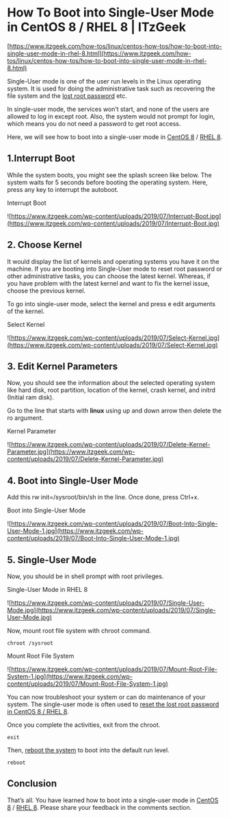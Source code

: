 # How To Boot into Single-User Mode in CentOS 8 / RHEL 8 | ITzGeek

[https://www.itzgeek.com/how-tos/linux/centos-how-tos/how-to-boot-into-single-user-mode-in-rhel-8.html](https://www.itzgeek.com/how-tos/linux/centos-how-tos/how-to-boot-into-single-user-mode-in-rhel-8.html)

Single-User mode is one of the user run levels in the Linux operating system. It is used for doing the administrative task such as recovering the file system and the [lost root password](https://www.itzgeek.com/how-tos/linux/centos-how-tos/how-to-reset-lost-root-password-in-rhel-8.html) etc.

In single-user mode, the services won’t start, and none of the users are allowed to log in except root. Also, the system would not prompt for login, which means you do not need a password to get root access.

Here, we will see how to boot into a single-user mode in [CentOS 8](https://www.itzgeek.com/tag/centos-8) / [RHEL 8](https://www.itzgeek.com/tag/rhel-8).

## 1.Interrupt Boot

While the system boots, you might see the splash screen like below. The system waits for 5 seconds before booting the operating system. Here, press any key to interrupt the autoboot.

Interrupt Boot

![https://www.itzgeek.com/wp-content/uploads/2019/07/Interrupt-Boot.jpg](https://www.itzgeek.com/wp-content/uploads/2019/07/Interrupt-Boot.jpg)

## 2. Choose Kernel

It would display the list of kernels and operating systems you have it on the machine. If you are booting into Single-User mode to reset root password or other administrative tasks, you can choose the latest kernel. Whereas, if you have problem with the latest kernel and want to fix the kernel issue, choose the previous kernel.

To go into single-user mode, select the kernel and press e edit arguments of the kernel.

Select Kernel

![https://www.itzgeek.com/wp-content/uploads/2019/07/Select-Kernel.jpg](https://www.itzgeek.com/wp-content/uploads/2019/07/Select-Kernel.jpg)

## 3. Edit Kernel Parameters

Now, you should see the information about the selected operating system like hard disk, root partition, location of the kernel, crash kernel, and initrd (Initial ram disk).

Go to the line that starts with **linux** using up and down arrow then delete the ro argument.

Kernel Parameter

![https://www.itzgeek.com/wp-content/uploads/2019/07/Delete-Kernel-Parameter.jpg](https://www.itzgeek.com/wp-content/uploads/2019/07/Delete-Kernel-Parameter.jpg)

## 4. Boot into Single-User Mode

Add this rw init=/sysroot/bin/sh in the line. Once done, press Ctrl+x.

Boot into Single-User Mode

![https://www.itzgeek.com/wp-content/uploads/2019/07/Boot-Into-Single-User-Mode-1.jpg](https://www.itzgeek.com/wp-content/uploads/2019/07/Boot-Into-Single-User-Mode-1.jpg)

## 5. Single-User Mode

Now, you should be in shell prompt with root privileges.

Single-User Mode in RHEL 8

![https://www.itzgeek.com/wp-content/uploads/2019/07/Single-User-Mode.jpg](https://www.itzgeek.com/wp-content/uploads/2019/07/Single-User-Mode.jpg)

Now, mount root file system with chroot command.

```
chroot /sysroot
```

Mount Root File System

![https://www.itzgeek.com/wp-content/uploads/2019/07/Mount-Root-File-System-1.jpg](https://www.itzgeek.com/wp-content/uploads/2019/07/Mount-Root-File-System-1.jpg)

You can now troubleshoot your system or can do maintenance of your system. The single-user mode is often used to [reset the lost root password in CentOS 8 / RHEL 8](https://www.itzgeek.com/how-tos/linux/centos-how-tos/how-to-reset-lost-root-password-in-rhel-8.html).

Once you complete the activities, exit from the chroot.

```
exit
```

Then, [reboot the system](https://www.itzgeek.com/how-tos/linux/how-to-use-linux-shutdown-poweroff-and-reboot-command.html) to boot into the default run level.

```
reboot
```

## Conclusion

That’s all. You have learned how to boot into a single-user mode in [CentOS 8](https://www.itzgeek.com/tag/centos-8) / [RHEL 8](https://www.itzgeek.com/tag/rhel-8). Please share your feedback in the comments section.